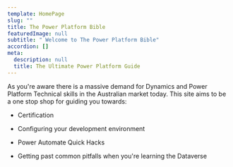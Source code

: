 ```yaml
---
template: HomePage
slug: ""
title: The Power Platform Bible
featuredImage: null
subtitle: " Welcome to The Power Platform Bible"
accordion: []
meta:
  description: null
  title: The Ultimate Power Platform Guide
---
```

As you're aware there is a massive demand for Dynamics and Power Platform Technical skills in the Australian market today. This site aims to be a one stop shop for guiding you towards: 

* Certification

* Configuring your development environment
* Power Automate Quick Hacks
* Getting past common pitfalls when you're learning the Dataverse